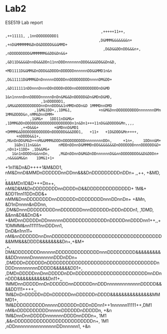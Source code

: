 # Lab2
ESE519
Lab report



                                                                                                              
                                               ,+++++11++,                    ,++11111, ,1nnDDDDDDDDD1        
                                              ,D&MMM&&&&&&&n+            ,+nD&MMMMMM&DnD&DDDDD&&&MMD+         
                                                ,D&D&&DDnDD&&&n+,      ,nDDDDDDDDD&MMMMMM&&DD&Dn&&+           
                                                ,&D11D&&&&DnnD&&&DDn11nnDDDnnnnnnnDDD&&&&DD&&Dn&D,            
                                                +MD1111D&&MM&DnDDD&&DDDDnDDDDDDnnnnnnDD&&MMD1n&n              
                                               ,D&11111D&MMM&DnDnnnnnDDDDDnnDDDDDDDDDnnnnDM&DD+               
                                               ,&D111111nDDnnnDnnnDDnDDDDnDDDnnDDDDDDDDDDnD&MD                
                                                1&n1nnnnDnnDDDDDnnnnnDnDn&M&&DnDDDDD&Dn&MDnD&MD,              
                    ,1nDDDDDD1,                 ,&M&&DDDDDDDDDDDnnDnnDDD&&1nMMDnDDn&D 1MMMDnnDMD              
                 ,1&M&1DD+,,1DM&1,            +n&M&DnnDDDDDDDDDDnnnnnnnDMn 1MM&DDDD&n,nMM&DnnDMM+             
               ,1&M&+   1DD11nD&M&+        ,1DMM&DDnDDDDDDDDDDDDDDDDDDDDDn1n&Dn1+++11nD&&DDDDD&Mn,,,,         
           ,++D&&&+       +&MDnnD&MD1     +DMMM&&DDDDDDDDDDDDDnDDDDDD&&&DDD1,   +11+   +1D&DDD&Mn++++,        
         +nDDDD&&1+,       ,M&nDnDD&M&D++nM&&MMM&DDDnDDDDDDDDDDnnnnnnnnDDn,     +1n+,    1DDnn&M+             
        1&Dn111n&&&n        nMDDnDDnnD&MMMDnDD&&&&&&&DnDDDDDDDnnnDDDDDD&D+   ,nDn1+11DD+ ,1D&&M&+             
       1&n1nDDDDn&&nnDn,    ,M&DnDDnnD&M&DnDDnnnnnnD&&nnDDDDDDDD&&D&DDDn+    ,n&&&&M&&n    1DM&1+1+           
  +1n11&Dn&D++++1&M&DD1,     nM&DnnD&MMDnDDDDDDnnDDnn&&&DnDDDDDDDDDnDDn+        ,,++,     +&MD,   ,           
  &&&MDn1D&D+++Dn++,          nM&D&M&DnDDDDDDDDnnDDDDnD&&DDDDDDDDDDDDDD+                 1M&+                 
  &DD11nn11DDnDD&+             nMM&DnnDDDDDDDDnnDDDDDDnDDDDDDDDnnnDDnnDn+              +&Mn,                  
  &D1nDnnnn&nDDnn,           ,DM&DnnnDDDDDDDDDnnDDDDDDDnnnDDDDDDnDDDnDDDn1,         ,1DMD,                    
  &&nn&D&&DnD&+             +&MDnnDDDDDnDDnnnnnnDDDDDDDDDDDDDDnDDDDDnnDDDDnn1++,,+1DMMM&nn111111nnDDDnn1,     
  DnD&n1nn11+              nM&nnDDDDDDnnDnnDDDDDDDDDDDDDDDDDDDDDDDDDDDDDDDDDDD&&MM&&&DDDD&&&&&&&&Dn+,+&M+     
   ,+,                    DM&DDDDDDDDnnnnnnDDDDDDDDDDDDDDnnnDDDDDDDDD&&&&&&&&&&&DDnnnnnDnnnnnnnnDDDnDDn+      
                        ,DMDDDnDDDDDDnDDDDDDDDDDDDDDDDDDDDDDDDDDDDDDDDDDDnDDDnnnnnnnnnDDDDD&&&&&&DD1+,        
                       ,DMDnDDDDDnnDnnDDDDDnDDnDDDDDDDDDDDDDDDDDDDDDDDnnDDnnDDD&&&&&&&&&&&Dn11+,,             
                      1MMDnnDDDDDnnDnDDDDDDnnDDDDDDnnDDDnnnnnnnnnnnnnDDDDD&&&&DD111++++,,                     
                     1M&DnDnDDDDDnDDnDDDDDDnnDDDDDDnDDDD&&&&&&&&&&&&&&&MMMD1+,                                
                    1M&DDDDDDDDDDnnnnnDDDDDDnDDDnDDnn1++1nnnnnn11111++,DM1                                    
                   nM&nDDDDDDDDDDnnnnnDDDDDDnDDDDDn,                  +&n                                     
                  1M&DnnDnnDDDDDnnnnnnnDDDDnnDDDn+,                   1M1                                     
                 ,&&nDDDDDDDDDDDDDDDDDDDDDDDDDn+,                     1M1                                     
                 ,nDDnnnnnnnnnnnnnnnnDDnnnnnn1,                       +&n     
